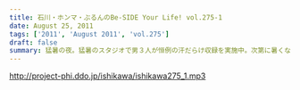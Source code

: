 ```yaml
---
title: 石川・ホンマ・ぶるんのBe-SIDE Your Life! vol.275-1
date: August 25, 2011
tags: ['2011', 'August 2011', 'vol.275']
draft: false
summary: 猛暑の夜。猛暑のスタジオで男３人が恒例の汗だらけ収録を実施中。次第に暑くなっていくのはビルだからこそ。１９時を過ぎると「空調」が切れるのです！！！NAMAE
---
```


http://project-phi.ddo.jp/ishikawa/ishikawa275_1.mp3